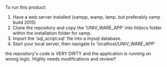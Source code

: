 To run this product:
1. Have a web server installed (xampp, wamp, lamp. but preferably xamp build 2015)
2. Clone the repository and copy the 'UNIV_WARE_APP' into htdocs folder within the installation folder for xamp. 
3. Import the 'sql_script.sql' file into a mysql database.
4. Start your local server, then navigate to 'localhost/UNIV_WARE_APP'


the repository's code is VERY DIRTY and the application is running on wrong logic. Highly needs modifications and review!!